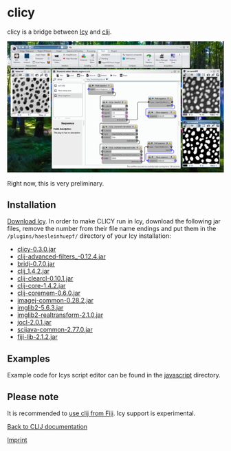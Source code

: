# clicy
 
clicy is a bridge between [Icy](http://icy.bioimageanalysis.org/) and [clij](https://clij.github.io/).

![Image](images/clicy-screenshot.png)

Right now, this is very preliminary.

## Installation
[Download Icy](http://icy.bioimageanalysis.org/download/). In order to make CLICY run in Icy, download the following jar files, remove the number from their file name endings and put them in the `/plugins/haesleinhuepf/` directory of your Icy installation:

* [clicy-0.3.0.jar](https://github.com/clij/clicy/releases/download/0.3.0/clicy-0.3.0.jar)
* [clij-advanced-filters_-0.12.4.jar](https://github.com/clij/clij-advanced-filters/releases/download/0.12.4/clij-advanced-filters_-0.12.4.jar)
* [bridj-0.7.0.jar](https://sites.imagej.net/clij/jars/bridj-0.7.0.jar-20181201213334)
* [clij_1.4.2.jar](https://github.com/clij/clij/releases/download/1.4.2/clij_-1.4.2.jar)
* [clij-clearcl-0.10.1.jar](https://github.com/clij/clij/releases/download/1.4.2/clij-clearcl-0.10.1.jar)
* [clij-core-1.4.2.jar](https://github.com/clij/clij/releases/download/1.4.2/clij-core-1.4.2.jar)
* [clij-coremem-0.6.0.jar](https://github.com/clij/clij/releases/download/1.4.2/clij-coremem-0.6.0.jar)
* [imagej-common-0.28.2.jar](https://sites.imagej.net/Java-8/jars/imagej-common-0.28.2.jar-20190516211613)
* [imglib2-5.6.3.jar](https://sites.imagej.net/Java-8/jars/imglib2-5.6.3.jar-20181204141527)
* [imglib2-realtransform-2.1.0.jar](https://sites.imagej.net/Java-8/jars/imglib2-realtransform-2.1.0.jar-20181204141527)
* [jocl-2.0.1.jar](https://sites.imagej.net/clij/jars/jocl-2.0.1.jar-20181201212910)
* [scijava-common-2.77.0.jar](https://sites.imagej.net/Java-8/jars/scijava-common-2.76.1.jar-20181204141527)
* [fiji-lib-2.1.2.jar](https://sites.imagej.net/Java-8/jars/fiji-lib-2.1.2.jar-20170530201750)

## Examples
Example code for Icys script editor can be found in the [javascript](https://github.com/clij/clicy/tree/master/src/main/javascript) directory.

## Please note
It is recommended to [use clij from Fiji](https://clij.github.io/clij-docs/installationInFiji). Icy support is experimental.

[Back to CLIJ documentation](https://clij.github.io/)

[Imprint](https://clij.github.io/imprint)
